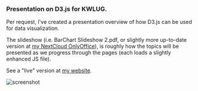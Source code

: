 ### Presentation on D3.js for KWLUG.


Per request, I've created a presentation overview of how D3.js
can be used for data visualization.

The slideshow (i.e. BarChart Slideshow 2.pdf, or slightly more up-to-date 
version at
[my NextCloud OnlyOffice](https://nextcloud.ronaldbarnes.ca/s/zr364LZEWyZcepd)),
is roughly how the topics will be presented as we progress through the 
pages (each loads a slightly enhanced JS file).


See a "live" version at [my website](http://bclug.ca:8008/d3/kwlug/bar-chart/).

![screenshot](http://bclug.ca:8008/d3/kwlug/images/KWLUG-bar-chart-2022-05-15.gif)
